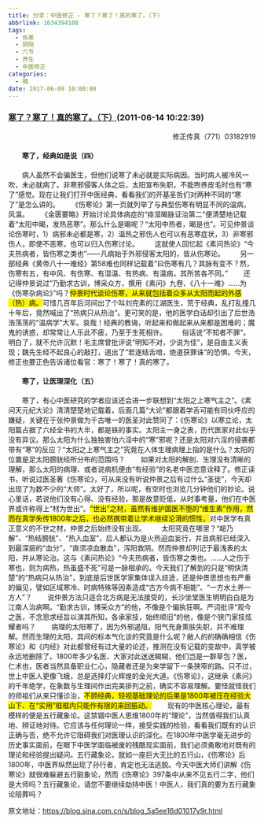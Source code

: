 ```yaml
---
title: 分享：中医修正 - 寒了？寒了！真的寒了。（下）
abbrlink: 1634394108
tags:
  - 伤寒
  - 阴阳
  - 六节
  - 养生
  - 中医修正
categories:
  - 摘
date: 2017-06-08 10:00:00
---
```

###  [寒了？寒了！真的寒了。（下）](https://blog.sina.com.cn/s/blog_5a5ee16d01017v9r.html  "跳转至原文")(2011-06-14 10:22:39)

<p ALIGN="right">修正传真（771）03182919</P>

#### 　　寒了，经典如是说（四）
　　病人虽然不会骗医生，但他们说寒了未必就是实际病因。当时病人被冷风一吹，未必就病了。非寒邪侵客人体之后，太阳宣布失职，不能煦养皮毛时也有“寒了”感觉。现在让我们打开中医经典，看看我们的开基圣哲们对两种不同的“寒了”是怎么讲的。
　　《伤寒论》第一页就列举了与典型伤寒有明显不同的温病，风温。
　　《金匮要略》开始讨论具体病症的“痉湿暍脉证治第二”便清楚地记载着“太阳中暍，发热恶寒”。那么什么是暍呢？“太阳中热者，暍是也”。可见仲景谈论伤寒时，1）病邪未必都是寒，2）温热之邪伤人也可以有恶寒症状，3）非寒邪伤人，即使不恶寒，也可以归入伤寒讨论。
　　这就使人回忆起《素问热论》“今夫热病者，皆伤寒之类也”——凡病始于外邪侵客太阳的，皆从伤寒论。
　　另一部经典《黄帝八十一难经》第58难也同样记载着“曰伤寒有几？其脉有变不？然，伤寒有五，有中风、有伤寒、有湿温、有热病、有温病，其所苦各不同。”
　　还记得仲景说过“乃勤求古训，博采众方，撰用《素问》九卷、《八十一难》……为《伤寒杂病论》”吗？<font STYLE="BACKGroUnD-CoLor: #fff200">仲景时代谈论伤寒，从来就包括着众多从太阳而起的外感（热）病。</FONT>可惜几百年后河间出了个叫刘完素的江湖医生，荒于经典，乱打乱撞几十年后，竟然喊出了“热病只从热治”。更可笑的是，他的医学白话却引出了后世浩浩荡荡的“温病学”大军。哀哉！经典的教诲，听起来和做起来从来都是困难的；魔鬼的诱惑，却常常让人乐此不疲，乃至于生死相许。
　　俗话说“不知者不罪”。明白了，就不允许沉默！毛主席曾批评说“明知不对，少说为佳”，是自由主义表现；魏先生经不起良心的敲打，道出了“若遂结舌喑，绝道获罪诛”的恐惧。今天，修正也要正色告诉诸位看官：寒了！寒了！真的寒了。
  
#### 　　寒了，让医理深化（五）
　　寒了，有心中医研究的学者应该还会进一步联想到“太阳之上寒气主之”。《素问天元纪大论》清清楚楚地记载着，后面几篇“大论”都跟着学舌可能有同伙呼应的嫌疑，关键在于张仲景做为千古唯一的医圣对此赞同了：《伤寒论》以寒立论，太阳篇占据了六经全书的大半，都是铁的事实。太阳主一身之表，历代医家对此似乎没有异议。那么太阳为什么独独害怕六淫中的“寒”邪呢？还是太阳对六淫的侵袭都带有“寒”的反应？“太阳之上寒气主之”究竟在人体生理病理上指的是什么？太阳的位置是足太阳膀胱经所分布的范围吗？
　　如果对太阳的解剖、生理没有清晰的理解，那么太阳的病理、或者说病机便由“有经验”的名老中医恣意诠释了。修正读书，听说过医圣著《伤寒论》，可从来没有听说仲景之后有过什么“圣徒”，今天却出现了为数不少的“大师”。太好了，所以呢，有空时也浏览几分钟他们的妙论。说心里话，若说他们没有心得、没有经验，那是故意贬低，从时事考量，他们在中医界或许称得上“材为世出”。<font STYLE="BACKGroUnD-CoLor: #fff200">“世出”之材，虽然有维护国医不堕的“维生素”作用，然而在真学失传1800年之后，也必然携带着让学术继续沦滑的惯性，</FONT>对中医学有真正意义的不世之材，仲景之后始终没有出现。
　　太阳究竟在哪里？“衄乃解”、“热结膀胱”、“热入血室”，后人都认为是火热迫血妄行，并且病邪已经深入到最深层的“血分”，“直须凉血散血”，泻阳救阴。然而仲景却列记于最浅表的太阳，并从寒论治。这与《素问热论》“今夫热病者，皆伤寒之类也。……人之伤于寒也，则为病热，热虽盛不死”可是一脉相承的。今天我们了解到的只是“明快清楚”的“热病只从热治”，到底是后世医学家集体误入歧途，还是仲景思想也有严重的偏见，譬如区域寒冷、时病特殊等因素造成“古方今病不相能”、“一方水土养一方人”？
　　说仲景方法只适合北方病是无法接受的，长沙坐堂医生明明白白是为江南人治病啊。“勤求古训，博采众方”的他，不像是个偏执狂啊。严词批评“观今之医，不念思求经旨以演其所知，各承家技，始终顺旧”的他，像是个狭门家技炫耀者吗？
　　病理的太阳寒了，因为外邪遏阻，阳气充身熏肤失职，并不难理解。然而生理的太阳，其间的标本气化谈的究竟是什么呢？敝人的的确确相信《伤寒论》和《内经》对此都曾经有过大量的论述，推测在没有记载的变故中，真学被永远地删除了。1800年多少名医、大家对此迷迷糊糊，他们岂是一群草包？医，仁术也，医者当然具备职业仁心，隐藏者还是为来学留下一条狭窄的路。只不过，世上中医人更像飞蛾，总是选择灯火辉煌的金光大道。《伤寒论》，这继承《素问》的千年绝学，在象数与生理间作出完美排列之前，确实不容易理解。要怪就怪我们的师祖们从来只懂诊治，<font STYLE="BACKGroUnD-CoLor: #fff200">不顾经典，轻视基础理论的后果是1800年被压在经验大山下、在“实用”框框内只能作有限的来回振动。</FONT>
　　现有的中医核心理论，最有模样的便是五行藏象论。这禁锢中医人思维1800年的“理论”，当然值得我们认真地、辨证地对待。它应该与任何理论一样，接受实践的检验，看看我们既有的认识正确与否，绝不允许它阻碍我们对医理认识的深化。在1800年中医学毫无进步的历史事实面前，在眼下中医学面临被废的残酷现实面前，我们必须勇敢地对既有的理论和经验提出疑问。五行藏象论，就如一座巨大无比的五行山，《伤寒论》后1800年，中医界纵然出现了孙行者，肯定也无法逃脱。今天中医大师们讲解《伤寒论》就很难躲避五行脏象论，然而《伤寒论》397条中从来不见五行二字，他们是大师吗？五行藏象论，请您不要继续劫持中医！中医人，我们真的要为五行藏象论陪葬吗？


原文地址：https://blog.sina.com.cn/s/blog_5a5ee16d01017v9r.html